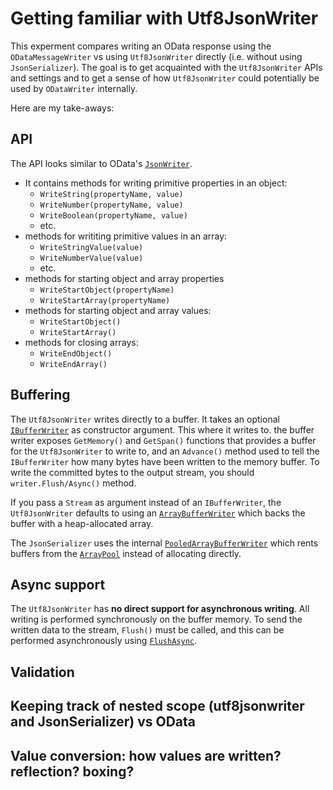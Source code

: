 # Getting familiar with Utf8JsonWriter

This experment compares writing an OData response using the `ODataMessageWriter` vs using `Utf8JsonWriter` directly (i.e. without using `JsonSerializer`). The goal is to get acquainted with the `Utf8JsonWriter` APIs and settings and to get a sense of how `Utf8JsonWriter` could potentially be used by `ODataWriter` internally.

Here are my take-aways:

## API

The API looks similar to OData's [`JsonWriter`](https://github.com/OData/odata.net/blob/master/src/Microsoft.OData.Core/Json/JsonWriter.cs).

- It contains methods for writing primitive properties in an object:
    - `WriteString(propertyName, value)`
    - `WriteNumber(propertyName, value)`
    - `WriteBoolean(propertyName, value)`
    - etc.
- methods for writiting primitive values in an array:
    - `WriteStringValue(value)`
    - `WriteNumberValue(value)`
    - etc.
- methods for starting object and array properties
    - `WriteStartObject(propertyName)`
    - `WriteStartArray(propertyName)`
- methods for starting object and array values:
    - `WriteStartObject()`
    - `WriteStartArray()`
- methods for closing arrays:
    - `WriteEndObject()`
    - `WriteEndArray()`

## Buffering

The `Utf8JsonWriter` writes directly to a buffer. It takes an optional [`IBufferWriter`](https://docs.microsoft.com/en-us/dotnet/api/system.buffers.ibufferwriter-1?view=net-6.0) as constructor argument. This where it writes to. the buffer writer exposes `GetMemory()` and `GetSpan()` functions that provides a buffer for the `Utf8JsonWriter` to write to, and an `Advance()` method used to tell the `IBufferWriter` how many bytes have been written to the memory buffer. To write the committed bytes to the output stream, you should `writer.Flush/Async()` method.

If you pass a `Stream` as argument instead of an `IBufferWriter`, the `Utf8JsonWriter` defaults to using an [`ArrayBufferWriter`](https://docs.microsoft.com/en-us/dotnet/api/system.buffers.arraybufferwriter-1?view=net-6.0) which backs the buffer with a heap-allocated array.

The `JsonSerializer` uses the internal [`PooledArrayBufferWriter`](https://source.dot.net/#Microsoft.AspNetCore.Mvc.ViewFeatures/PooledArrayBufferWriter.cs,75056dbb19cacf28) which rents buffers from the [`ArrayPool`]() instead of allocating directly.

## Async support

The `Utf8JsonWriter` has **no direct support for asynchronous writing**. All writing is performed synchronously on the buffer memory. To send the written data to the stream, `Flush()` must be called, and this can be performed asynchronously using [`FlushAsync`](https://docs.microsoft.com/en-us/dotnet/api/system.text.json.utf8jsonwriter.flushasync?view=net-6.0#system-text-json-utf8jsonwriter-flushasync(system-threading-cancellationtoken)).

## Validation

## Keeping track of nested scope (utf8jsonwriter and JsonSerializer) vs OData

## Value conversion: how values are written? reflection? boxing?